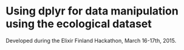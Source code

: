 # Using dplyr for data manipulation using the ecological dataset

Developed during the Elixir Finland Hackathon, March 16-17th, 2015.
